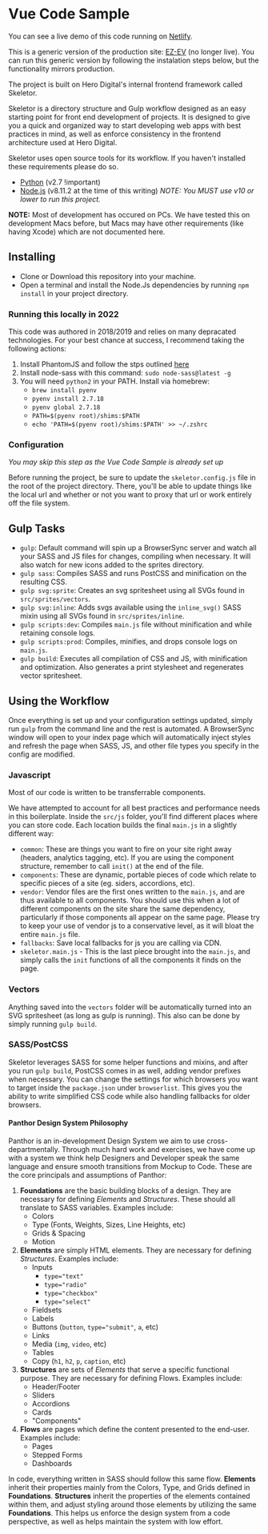 # Vue Code Sample

You can see a live demo of this code running on [Netlify](https://filterable-list-vue.netlify.app/).

This is a generic version of the production site: [EZ-EV](https://www.ez-ev.com/showroom) (no longer live). You can run this generic version by following the instalation steps below, but the functionality mirrors production.

The project is built on Hero Digital's internal frontend framework called Skeletor. 

Skeletor is a directory structure and Gulp workflow designed as an easy starting point for front end development of projects. It is designed to give you a quick and organized way to start developing web apps with best practices in mind, as well as enforce consistency in the frontend architecture used at Hero Digital. 

Skeletor uses open source tools for its workflow. If you haven't installed these requirements please do so.

-   [Python](https://www.python.org/downloads/) (v2.7 !important)
-   [Node.js](https://nodejs.org/en/) (v8.11.2 at the time of this writing) _NOTE: You MUST use v10 or lower to run this project._

**NOTE:** Most of development has occured on PCs. We have tested this on development Macs before, but Macs may have other requirements (like having Xcode) which are not documented here.

## Installing

-   Clone or Download this repository into your machine.
-   Open a terminal and install the Node.Js dependencies by running `npm install` in your project directory.

### Running this locally in 2022

This code was authored in 2018/2019 and relies on many depracated technologies. For your best chance at success, I recommend taking the following actions: 

1. Install PhantomJS and follow the stps outlined [here](https://stackoverflow.com/questions/36993962/installing-phantomjs-on-mac)
2. Install node-sass with this command: `sudo node-sass@latest -g`
3. You will need `python2` in your PATH. Install via homebrew:
	 - `brew install pyenv`
	 - `pyenv install 2.7.18`
	 - `pyenv global 2.7.18`
	 - `PATH=$(pyenv root)/shims:$PATH`
	 - `echo 'PATH=$(pyenv root)/shims:$PATH' >> ~/.zshrc`

### Configuration

_You may skip this step as the Vue Code Sample is already set up_

Before running the project, be sure to update the `skeletor.config.js` file in the root of the project directory. There, you'll be able to update things like the local url and whether or not you want to proxy that url or work entirely off the file system.

## Gulp Tasks

 -	`gulp`: Default command will spin up a BrowserSync server and watch all your SASS and JS files for changes, compiling when necessary. It will also watch for new icons added to the sprites directory.
 -	`gulp sass`: Compiles SASS and runs PostCSS and minification on the resulting CSS.
 -	`gulp svg:sprite`: Creates an svg spritesheet using all SVGs found in `src/sprites/vectors`.
 -	`gulp svg:inline`: Adds svgs available using the `inline_svg()` SASS mixin using all SVGs found in `src/sprites/inline`.
 -	`gulp scripts:dev`: Compiles `main.js` file without minification and while retaining console logs.
 -	`gulp scripts:prod`: Compiles, minifies, and drops console logs on `main.js`.
 -	`gulp build`: Executes all compilation of CSS and JS, with minification and optimization. Also generates a print stylesheet and regenerates vector spritesheet.

## Using the Workflow

Once everything is set up and your configuration settings updated, simply run `gulp` from the command line and the rest is automated. A BrowserSync window will open to your index page which will automatically inject styles and refresh the page when SASS, JS, and other file types you specify in the config are modified. 

### Javascript

Most of our code is written to be transferrable components.  

We have attempted to account for all best practices and performance needs in this boilerplate. Inside the `src/js` folder, you'll find different places where you can store code. Each location builds the final `main.js` in a slightly different way:

 -	`common`: These are things you want to fire on your site right away (headers, analytics tagging, etc). If you are using the component structure, remember to call `init()` at the end of the file.
 -	`components`: These are dynamic, portable pieces of code which relate to specific pieces of a site (eg. siders, accordions, etc). 
 -	`vendor`: Vendor files are the first ones written to the `main.js`, and are thus available to all components. You should use this when a lot of different components on the site share the same dependency, particularly if those components all appear on the same page. Please try to keep your use of vendor js to a conservative level, as it will bloat the entire `main.js` file.
 -	`fallbacks`: Save local fallbacks for js you are calling via CDN.
 -	`skeletor.main.js` - This is the last piece brought into the `main.js`, and simply calls the `init` functions of all the components it finds on the page.

### Vectors

Anything saved into the `vectors` folder will be automatically turned into an SVG spritesheet (as long as gulp is running). This also can be done by simply running `gulp build`.

### SASS/PostCSS

Skeletor leverages SASS for some helper functions and mixins, and after you run `gulp build`, PostCSS comes in as well, adding vendor prefixes when necessary. You can change the settings for which browsers you want to target inside the `package.json` under `browserlist`. This gives you the ability to write simplified CSS code while also handling fallbacks for older browsers.

#### Panthor Design System Philosophy

Panthor is an in-development Design System we aim to use cross-departmentally. Through much hard work and exercises, we have come up with a system we think help Designers and Developer speak the same language and ensure smooth transitions from Mockup to Code. These are the core principals and assumptions of Panthor:

 1.	**Foundations** are the basic building blocks of a design. They are necessary for defining _Elements_ and _Structures_. These should all translate to SASS variables. Examples include:
	- Colors
	- Type (Fonts, Weights, Sizes, Line Heights, etc)
	- Grids & Spacing
	- Motion
2. **Elements** are simply HTML elements. They are necessary for defining _Structures_. Examples include:
	- Inputs
	  - `type="text"`
	  - `type="radio"`
	  - `type="checkbox"`
	  - `type="select"`
	- Fieldsets
	- Labels
	- Buttons (`button`, `type="submit"`, `a`, etc)
	- Links
	- Media (`img`, `video`, etc)
	- Tables
	- Copy (`h1`, `h2`, `p`, `caption`, etc)
3. **Structures** are sets of _Elements_ that serve a specific functional purpose. They are necessary for defining Flows. Examples include:
	- Header/Footer   
	- Sliders
	- Accordions
	- Cards
	- "Components"
4. **Flows** are pages which define the content presented to the end-user. Examples include:
	- Pages
	- Stepped Forms
	- Dashboards

In code, everything written in SASS should follow this same flow. **Elements** inherit their properties mainly from the Colors, Type, and Grids defined in **Foundations**. **Structures** inherit the properties of the elements contained within them, and adjust styling around those elements by utilizing the same **Foundations**. This helps us enforce the design system from a code perspective, as well as helps maintain the system with low effort.
